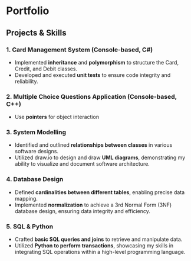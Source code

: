 # Portfolio

## Projects & Skills

### 1. Card Management System (Console-based, C#)
- Implemented **inheritance** and **polymorphism** to structure the Card, Credit, and Debit classes.
- Developed and executed **unit tests** to ensure code integrity and reliability.

### 2. Multiple Choice Questions Application (Console-based, C++)
- Use **pointers** for object interaction

### 3. System Modelling
- Identified and outlined **relationships between classes** in various software designs.
- Utilized draw.io to design and draw **UML diagrams**, demonstrating my ability to visualize and document software architecture.

### 4. Database Design
- Defined **cardinalities between different tables**, enabling precise data mapping.
- Implemented **normalization** to achieve a 3rd Normal Form (3NF) database design, ensuring data integrity and efficiency.

### 5. SQL & Python
- Crafted **basic SQL queries and joins** to retrieve and manipulate data.
- Utilized **Python to perform transactions**, showcasing my skills in integrating SQL operations within a high-level programming language.
